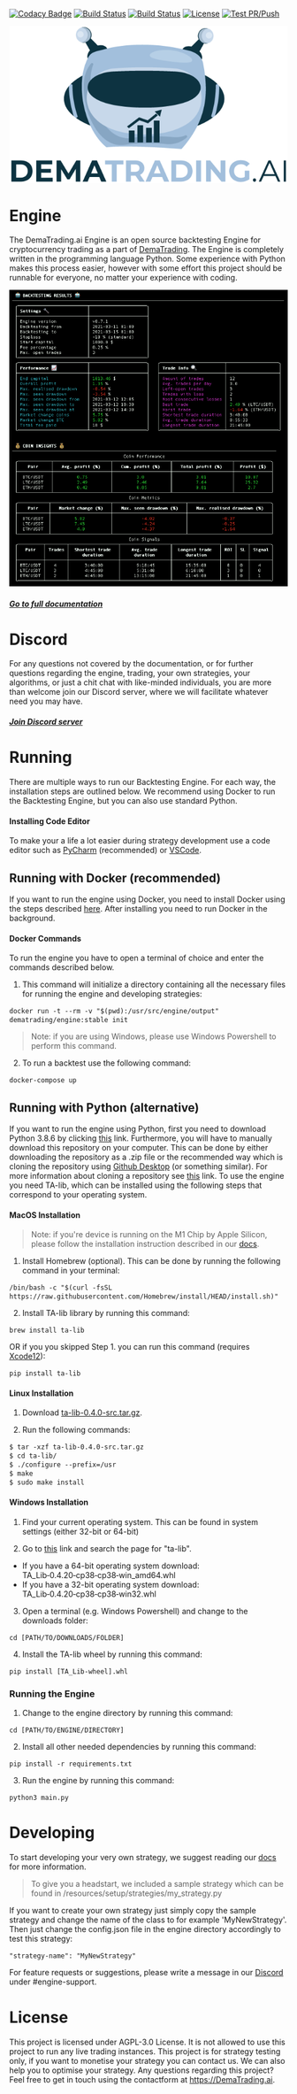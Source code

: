 [![Codacy Badge](https://app.codacy.com/project/badge/Grade/4eb3be6897544c2faa05ff80a3dfcf06)](https://www.codacy.com/gh/dema-trading-ai/engine/dashboard?utm_source=github.com&amp;utm_medium=referral&amp;utm_content=dema-trading-ai/engine&amp;utm_campaign=Badge_Grade)
[![Build Status](https://img.shields.io/github/forks/dema-trading-ai/engine.svg)](https://github.com/dema-trading-ai/engine)
[![Build Status](https://img.shields.io/github/stars/dema-trading-ai/engine.svg)](https://github.com/dema-trading-ai/engine)
[![License](https://img.shields.io/github/license/dema-trading-ai/engine.svg)](https://github.com/dema-trading-ai/engine)
[![Test PR/Push](https://github.com/dema-trading-ai/engine/actions/workflows/PR-Push-test.yml/badge.svg?branch=development)](https://github.com/dema-trading-ai/engine/actions/workflows/PR-Push-test.yml)

<p align="center">
  <img src="imgs/DemaTrading-text-transparant.png">
</p>

# Engine
The DemaTrading.ai Engine is an open source backtesting Engine for cryptocurrency trading as a 
part of [DemaTrading](https://dematrading.ai/). The Engine is completely written in the 
programming language Python. Some experience with Python makes this process easier, 
however with some effort this project should be runnable for everyone, no matter your experience with coding.

![Backtesting Results](imgs/backtesting-results.png)

##### [Go to full documentation](https://docs.dematrading.ai)


# Discord

For any questions not covered by the documentation, or for further questions regarding the engine, 
trading, your own strategies, your algorithms, or just a chit chat with like-minded individuals, 
you are more than welcome join our Discord server, where we will facilitate whatever need you 
may have.

##### [Join Discord server](https://discord.gg/WXxjtNzjEx)


# Running
There are multiple ways to run our Backtesting Engine. For each way, the installation steps are outlined below.
We recommend using Docker to run the Backtesting Engine, but you can also use standard Python.

#### Installing Code Editor
To make your a life a lot easier during strategy development use a code editor such as [PyCharm](https://www.jetbrains.com/pycharm/) 
(recommended) or [VSCode](https://code.visualstudio.com/).


## Running with Docker (recommended)
If you want to run the engine using Docker, you need to install Docker using the steps described 
[here](https://docs.docker.com/get-docker/). After installing you need to run Docker in the 
background.

#### Docker Commands
To run the engine you have to open a terminal of choice and enter the commands described below. 
1. This command will initialize a directory containing all the necessary files for running the
engine and developing strategies:
```
docker run -t --rm -v "$(pwd):/usr/src/engine/output" dematrading/engine:stable init
```
> Note: if you are using Windows, please use Windows Powershell to perform this command.

2. To run a backtest use the following command:
```
docker-compose up
```


## Running with Python (alternative)
If you want to run the engine using Python, first you need to download Python 3.8.6 by clicking 
[this](https://www.python.org/downloads/release/python-386/) link. Furthermore, you will have to 
manually download this repository on your computer. This can be done by either downloading the 
repository as a .zip file or the recommended way which is cloning the repository 
using [Github Desktop](https://desktop.github.com/) (or something similar). For more information 
about cloning a repository see [this](https://docs.github.com/en/desktop/contributing-and-collaborating-using-github-desktop/adding-and-cloning-repositories/cloning-and-forking-repositories-from-github-desktop) 
link. To use the engine you need TA-lib, which can be installed using the following steps that 
correspond to your operating system.

#### MacOS Installation
> Note: if you're device is running on the M1 Chip by Apple Silicon, please follow the 
installation instruction described in our [docs](https://docs.dematrading.ai/getting_started/installation/installation/#apple-silicon-m1-chip).

1. Install Homebrew (optional). This can be done by running the following command in your 
terminal:
```
/bin/bash -c "$(curl -fsSL https://raw.githubusercontent.com/Homebrew/install/HEAD/install.sh)"
```

2. Install TA-lib library by running this command:
```
brew install ta-lib
```
OR if you you skipped Step 1. you can run this command (requires [Xcode12](https://developer.apple.com/download/)):
```
pip install ta-lib
```

#### Linux Installation
1. Download [ta-lib-0.4.0-src.tar.gz](http://prdownloads.sourceforge.net/ta-lib/ta-lib-0.4.0-src.tar.gz).

2. Run the following commands:
```
$ tar -xzf ta-lib-0.4.0-src.tar.gz
$ cd ta-lib/
$ ./configure --prefix=/usr
$ make
$ sudo make install
```

#### Windows Installation
1. Find your current operating system. This can be found in system settings (either 32-bit or 
64-bit)

2. Go to [this](https://www.lfd.uci.edu/~gohlke/pythonlibs/#ta-lib) link and search the page for 
"ta-lib". 
- If you have a 64-bit operating system download: TA_Lib‑0.4.20‑cp38‑cp38‑win_amd64.whl 
- If you have a 32-bit operating system download: TA_Lib‑0.4.20‑cp38‑cp38‑win32.whl

3. Open a terminal (e.g. Windows Powershell) and change to the downloads folder: 
```
cd [PATH/TO/DOWNLOADS/FOLDER]
```

4. Install the TA-lib wheel by running this command:
```
pip install [TA_Lib-wheel].whl
```

### Running the Engine
1. Change to the engine directory by running this command:
```
cd [PATH/TO/ENGINE/DIRECTORY]
```

2. Install all other needed dependencies by running this command:
```
pip install -r requirements.txt
```

3. Run the engine by running this command:
```
python3 main.py
```


# Developing
To start developing your very own strategy, we suggest reading our [docs](https://docs.dematrading.ai/getting_started/strategies/strategyexamples/) 
for more information.
> To give you a headstart, we included a sample strategy which can be found in 
/resources/setup/strategies/my_strategy.py

If you want to create your own strategy just simply copy the sample strategy and change the name 
of the class to for example 'MyNewStrategy'. Then just change the config.json file in the engine 
directory accordingly to test this strategy:
```
"strategy-name": "MyNewStrategy"
```

For feature requests or suggestions, please write a message in our [Discord](https://discord.gg/WXxjtNzjEx) 
under #engine-support.


# License
This project is licensed under AGPL-3.0 License. It is not allowed to use this project to run any live trading instances. This project is for strategy testing only, if you want to monetise your strategy you can contact us. We can also help you to optimise your strategy. Any questions regarding this project? Feel free to get in touch using the contactform at https://DemaTrading.ai. 


